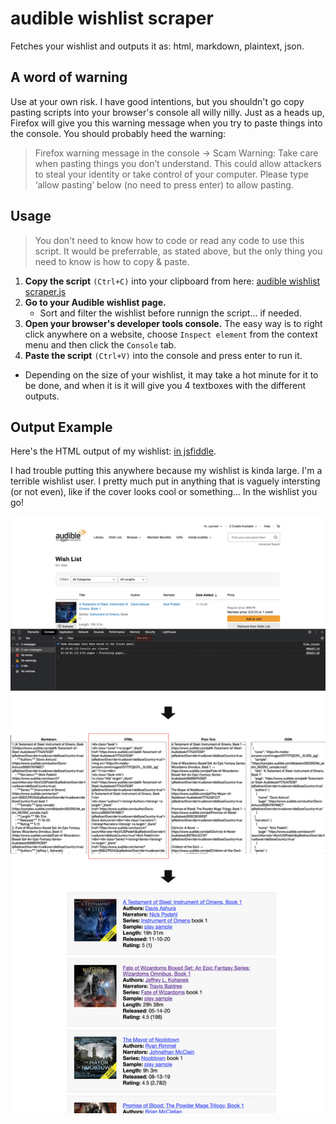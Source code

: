 # audible wishlist scraper

Fetches your wishlist and outputs it as: html, markdown, plaintext, json.

## A word of warning

Use at your own risk. I have good intentions, but you shouldn't go copy pasting scripts into your browser's console all willy nilly. Just as a heads up, Firefox will give you this warning message when you try to paste things into the console. You should probably heed the warning:

> Firefox warning message in the console → Scam Warning: Take care when pasting things you don’t understand. This could allow attackers to steal your identity or take control of your computer. Please type ‘allow pasting’ below (no need to press enter) to allow pasting.

## Usage

> You don't need to know how to code or read any code to use this script. It would be preferrable, as stated above, but the only thing you need to know is how to copy & paste.

1. **Copy the script** `(Ctrl+C)` into your clipboard from here: [audible wishlist scraper.js]()
2. **Go to your Audible wishlist page.**
	- Sort and filter the wishlist before runnign the script... if needed.
3. **Open your browser's developer tools console.** The easy way is to right click anywhere on a website, choose `Inspect element` from the context menu and then click the `Console` tab.
4. **Paste the script** `(Ctrl+V)` into the console and press enter to run it. 
  - Depending on the size of your wishlist, it may take a hot minute for it to be done, and when it is it will give you 4 textboxes with the different outputs.

## Output Example

Here's the HTML output of my wishlist: [in jsfiddle](https://jsfiddle.net/o36h7swm/show/).

I had trouble putting this anywhere because my wishlist is kinda large. I'm a terrible wishlist user. I pretty much put in anything that is vaguely intersting (or not even), like if the cover looks cool or something... In the wishlist you go!

![](preview-img.png)

